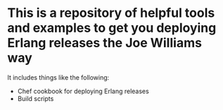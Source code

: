 # This is a repository of helpful tools and examples to get you deploying Erlang releases the Joe Williams way

It includes things like the following:
* Chef cookbook for deploying Erlang releases
* Build scripts
